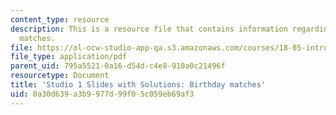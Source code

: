 ```yaml
---
content_type: resource
description: This is a resource file that contains information regarding birthday
  matches.
file: https://ol-ocw-studio-app-qa.s3.amazonaws.com/courses/18-05-introduction-to-probability-and-statistics-spring-2014/0a30d639a3b9977d99f05c059eb69af3_MIT18_05S14_studio1slides.pdf
file_type: application/pdf
parent_uid: 795a5521-0a16-d54d-c4e8-910a0c21496f
resourcetype: Document
title: 'Studio 1 Slides with Solutions: Birthday matches'
uid: 0a30d639-a3b9-977d-99f0-5c059eb69af3
---
```

